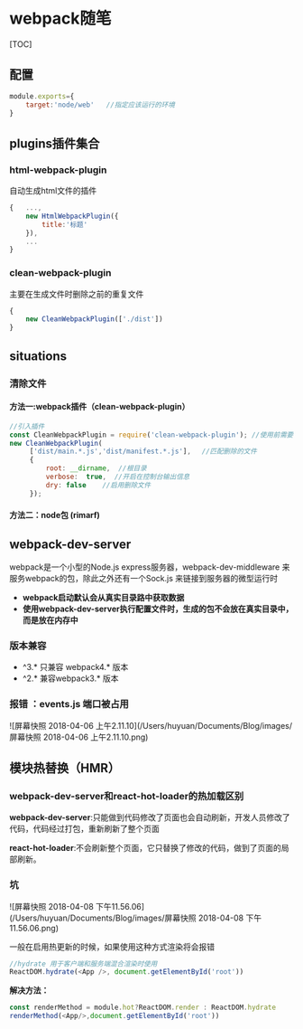 # webpack随笔

[TOC]



## 配置

```javascript
module.exports={
    target:'node/web'	//指定应该运行的环境
}
```









## plugins插件集合

### html-webpack-plugin

自动生成html文件的插件

```javascript
{	...,
    new HtmlWebpackPlugin({
        title:'标题'
    }),
    ...
}
```



### clean-webpack-plugin

主要在生成文件时删除之前的重复文件

```Javascript
{
    new CleanWebpackPlugin(['./dist'])
}
```





## situations

### 清除文件

#### 方法一:webpack插件（clean-webpack-plugin）

```javascript
//引入插件
const CleanWebpackPlugin = require('clean-webpack-plugin'); //使用前需要安装clean-webpack-plugin
new CleanWebpackPlugin(
     ['dist/main.*.js','dist/manifest.*.js'],　 //匹配删除的文件
     {
         root: __dirname,  //根目录
         verbose:  true,  //开启在控制台输出信息
         dry: false    //启用删除文件
     });
```



#### 方法二：node包 (rimarf)





## webpack-dev-server

webpack是一个小型的Node.js express服务器，webpack-dev-middleware 来服务webpack的包，除此之外还有一个Sock.js 来链接到服务器的微型运行时



- **webpack启动默认会从真实目录路中获取数据**
- **使用webpack-dev-server执行配置文件时，生成的包不会放在真实目录中，而是放在内存中**

### 版本兼容

- ^3.*  只兼容 webpack4.* 版本
- ^2.* 兼容webpack3.* 版本



### 报错 ：events.js 端口被占用

![屏幕快照 2018-04-06 上午2.11.10](/Users/huyuan/Documents/Blog/images/屏幕快照 2018-04-06 上午2.11.10.png)







## 模块热替换（HMR）

### webpack-dev-server和react-hot-loader的热加载区别 

**webpack-dev-server**:只能做到代码修改了页面也会自动刷新，开发人员修改了代码，代码经过打包，重新刷新了整个页面

**react-hot-loader**:不会刷新整个页面，它只替换了修改的代码，做到了页面的局部刷新。



### 坑

![屏幕快照 2018-04-08 下午11.56.06](/Users/huyuan/Documents/Blog/images/屏幕快照 2018-04-08 下午11.56.06.png)

一般在启用热更新的时候，如果使用这种方式渲染将会报错

```javascript
//hydrate 用于客户端和服务端混合渲染时使用
ReactDOM.hydrate(<App />, document.getElementById('root'))
```

**解决方法：**

```Javascript
const renderMethod = module.hot?ReactDOM.render : ReactDOM.hydrate
renderMethod(<App/>,document.getElementById('root'))
```

